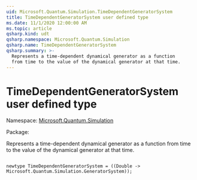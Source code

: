 ```yaml
---
uid: Microsoft.Quantum.Simulation.TimeDependentGeneratorSystem
title: TimeDependentGeneratorSystem user defined type
ms.date: 11/1/2020 12:00:00 AM
ms.topic: article
qsharp.kind: udt
qsharp.namespace: Microsoft.Quantum.Simulation
qsharp.name: TimeDependentGeneratorSystem
qsharp.summary: >-
  Represents a time-dependent dynamical generator as a function
  from time to the value of the dynamical generator at that time.
---
```


# TimeDependentGeneratorSystem user defined type

Namespace: [Microsoft.Quantum.Simulation](xref:Microsoft.Quantum.Simulation)

Package: [](https://nuget.org/packages/)


Represents a time-dependent dynamical generator as a functionfrom time to the value of the dynamical generator at that time.

```qsharp

newtype TimeDependentGeneratorSystem = ((Double -> Microsoft.Quantum.Simulation.GeneratorSystem));
```

